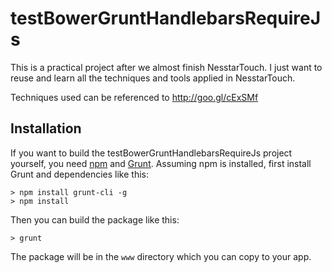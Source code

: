 testBowerGruntHandlebarsRequireJs
=================================

This is a practical project after we almost finish NesstarTouch. I just want to reuse and learn all the techniques and tools applied in NesstarTouch.

Techniques used can be referenced to http://goo.gl/cExSMf

Installation
------------

If you want to build the testBowerGruntHandlebarsRequireJs project yourself, you need
[npm](https://npmjs.org) and [Grunt](http://gruntjs.com).  Assuming npm is
installed, first install Grunt and dependencies like this:

```
> npm install grunt-cli -g
> npm install
```

Then you can build the package like this:

```
> grunt
```

The package will be in the `www` directory which you can copy to your app.